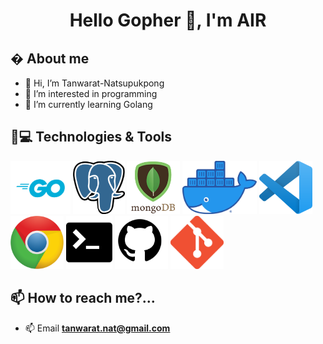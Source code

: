 <h1 align="center">Hello Gopher 👋, I'm AIR</h1>

## � About me
- 👋 Hi, I’m Tanwarat-Natsupukpong
- 👀 I’m interested in programming
- 🌱 I’m currently learning Golang

## 🚀💻 Technologies & Tools
<p float="left">
  <img src="https://github.com/Tanwarat-Nat/Tanwarat-Nat/blob/main/assets/go.png"  height="85" />
  <img src="https://github.com/Tanwarat-Nat/Tanwarat-Nat/blob/main/assets/postgres.png"  height="85" />
  <img src="https://github.com/Tanwarat-Nat/Tanwarat-Nat/blob/main/assets/mongodb.png"  height="85" />
  <img src="https://github.com/Tanwarat-Nat/Tanwarat-Nat/blob/main/assets/docker.png"  height="85" />
  <img src="https://github.com/Tanwarat-Nat/Tanwarat-Nat/blob/main/assets/vs-code.png"  height="85" />
  <img src="https://github.com/Tanwarat-Nat/Tanwarat-Nat/blob/main/assets/chrome.png"  height="85" />
  <img src="https://github.com/Tanwarat-Nat/Tanwarat-Nat/blob/main/assets/terminal.png"  height="85" />
  <img src="https://github.com/Tanwarat-Nat/Tanwarat-Nat/blob/main/assets/github.png"  height="85" />
  <img src="https://github.com/Tanwarat-Nat/Tanwarat-Nat/blob/main/assets/git.png" height="85" />
  
</p>


## 📫 How to reach me?...
- 📫 Email **tanwarat.nat@gmail.com**
